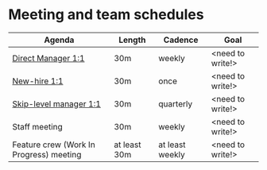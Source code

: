 # Meeting and team schedules

| Agenda | Length | Cadence | Goal |
|---|---|---|---|
|[Direct Manager 1:1](1on1.md)|30m|weekly | <need to write!>|
|[New-hire 1:1](1on1_init.md)|30m|once|<need to write!>|
|[Skip-level manager 1:1](1on1.md) | 30m | quarterly | <need to write!>|
|Staff meeting | 30m | weekly | <need to write!>|
|Feature crew (Work In Progress) meeting | at least 30m | at least weekly | <need to write!>|
